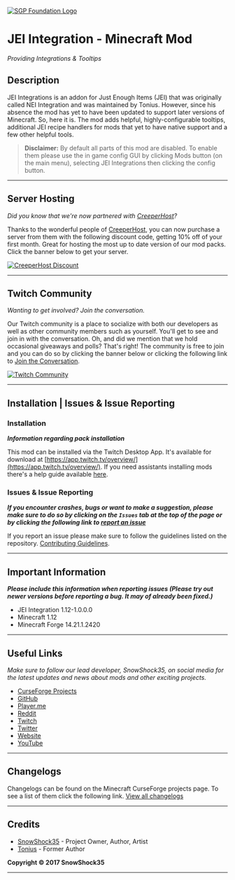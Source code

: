 [![SGP Foundation Logo](https://content.blamesnow.co.uk/modpacks/CurseForge_1024_1024.png)](https://minecraft.curseforce.com/projects/jei-integration/)
# JEI Integration - Minecraft Mod
_Providing Integrations & Tooltips_

## Description

JEI Integrations is an addon for Just Enough Items (JEI) that was originally called NEI Integration and was maintained by Tonius. However, since his absence the mod has yet to have been updated to support later versions of Minecraft. So, here it is. The mod adds helpful, highly-configurable tooltips, additional JEI recipe handlers for mods that yet to have native support and a few other helpful tools.

> **Disclaimer:** By default all parts of this mod are disabled. To enable them please use the in game config GUI by clicking Mods button (on the main menu), selecting JEI Integrations then clicking the config button.

***

## Server Hosting

_Did you know that we're now partnered with [CreeperHost](https://creeper.host)?_

Thanks to the wonderful people of [CreeperHost](https://creeper.host), you can now purchase a server from them with the following discount code, getting 10% off of your first month. Great for hosting the most up to date version of our mod packs. Click the banner below to get your server.

[![CreeperHost Discount](https://content.blamesnow.co.uk/CREEPER_HOST.png)](http://partners.creeper.host/r/snowshock35xbe)

***

## Twitch Community

_Wanting to get involved? Join the conversation._

Our Twitch community is a place to socialize with both our developers as well as other community members such as yourself. You'll get to see and join in with the conversation. Oh, and did we mention that we hold occasional giveaways and polls? That's right! The community is free to join and you can do so by clicking the banner below or clicking the following link to [Join the Conversation](https://invite.twitch.tv/RordanShovelTooth).

[![Twitch Community](https://content.blamesnow.co.uk/Twitch_Large.jpeg)](https://invite.twitch.tv/RordanShovelTooth)

***

## Installation | Issues & Issue Reporting
### Installation

**_Information regarding pack installation_**

This mod can be installed via the Twitch Desktop App. It's available for download at [https://app.twitch.tv/overview/](https://app.twitch.tv/overview/). If you need assistants installing mods there's a help guide available [here](https://help.twitch.tv/customer/en/portal/articles/2744534-game-profiles#AddingMods).

### Issues & Issue Reporting

**_If you encounter crashes, bugs or want to make a suggestion, please make sure to do so by clicking on the `Issues` tab at the top of the page or by clicking the following link to [report an issue](https://github.com/snowshock35/jeiintegration/issues/)_**

If you report an issue please make sure to follow the guidelines listed on the repository. [Contributing Guidelines](https://github.com/snowshock35/jeiintegration/blob/master/.github/CONTRIBUTING.md).

***

## Important Information

**_Please include this information when reporting issues (Please try out newer versions before reporting a bug. It may of already been fixed.)_**

* JEI Integration 1.12-1.0.0.0
* Minecraft 1.12
* Minecraft Forge 14.21.1.2420

***

## Useful Links

_Make sure to follow our lead developer, SnowShock35, on social media for the latest updates and news about mods and other exciting projects._

* [CurseForge Projects](https://minecraft.curseforge.com/members/snowshock35/projects)
* [GitHub](https://github.com/SnowShock35)
* [Player.me](https://player.me/SnowShock35)
* [Reddit](https://reddit.com/u/SnowShock35)
* [Twitch](https://twitch.tv/SnowShock35)
* [Twitter](https://twitter.com/SnowShock35)
* [Website](https://SnowShock35.com)
* [YouTube](https://youtube.com/user/XSnowShockX35)

***

## Changelogs

Changelogs can be found on the Minecraft CurseForge projects page. To see a list of them click the following link. [View all changelogs](https://minecraft.curseforge.com/projects/jei-integration/files/)

***

## Credits

* [SnowShock35](https://twitter.com/SnowShock35) - Project Owner, Author, Artist
* [Tonius](https://twitter.com/ToniusMods) - Former Author

**Copyright © 2017 SnowShock35**

***